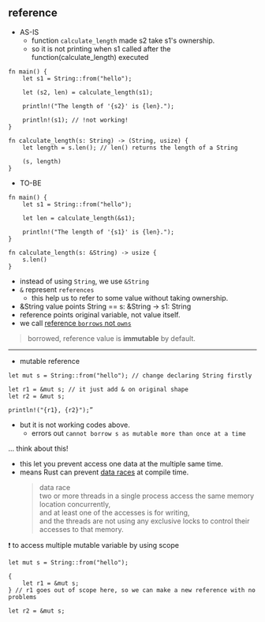 ## reference

- AS-IS
  - function `calculate_length` made s2 take s1's ownership.
  - so it is not printing when s1 called after the function(calculate_length) executed

```
fn main() {
    let s1 = String::from("hello");

    let (s2, len) = calculate_length(s1);

    println!("The length of '{s2}' is {len}.");

    println!(s1); // !not working!
}

fn calculate_length(s: String) -> (String, usize) {
    let length = s.len(); // len() returns the length of a String

    (s, length)
}
```

- TO-BE

```
fn main() {
    let s1 = String::from("hello");

    let len = calculate_length(&s1);

    println!("The length of '{s1}' is {len}.");
}

fn calculate_length(s: &String) -> usize {
    s.len()
}
```

- instead of using `String`, we use `&String`
- `&` represent `references`
  - this help us to refer to some value without taking ownership.
- &String value points String == s: &String -> s1: String
- reference points original variable, not value itself.
- we call <u>reference `borrows` not `owns`</u>

> borrowed, reference value is <b>immutable</b> by default.

---

- mutable reference

```
let mut s = String::from("hello"); // change declaring String firstly

let r1 = &mut s; // it just add & on original shape
let r2 = &mut s;

println!("{r1}, {r2}");”

```

- but it is not working codes above.
  - errors out `cannot borrow s as mutable more than once at a time`

... think about this!

- this let you prevent access one data at the multiple same time.
- means Rust can prevent <u>data races</u> at compile time.
  > data race <br/>
  > two or more threads in a single process access the same memory location concurrently, <br/>
  > and at least one of the accesses is for writing, <br/>
  > and the threads are not using any exclusive locks to control their accesses to that memory.

❗ to access multiple mutable variable by using scope

```
let mut s = String::from("hello");

{
    let r1 = &mut s;
} // r1 goes out of scope here, so we can make a new reference with no problems

let r2 = &mut s;
```
